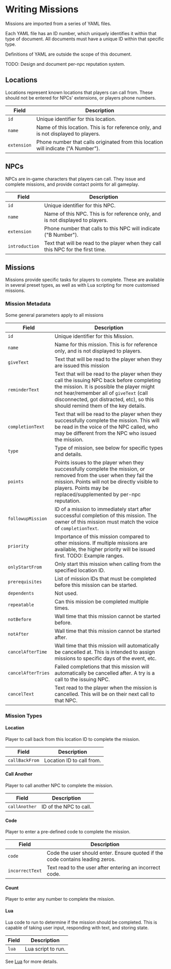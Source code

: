 # Writing Missions

Missions are imported from a series of YAML files.

Each YAML file has an ID number, which uniquely identifies it within that type of document. All documents must have a unique ID within that specific type.

Definitions of YAML are outside the scope of this document.

TODO: Design and document per-npc reputation system.

## Locations

Locations represent known locations that players can call from.
These should not be entered for NPCs' extensions, or players phone numbers.

| Field       | Description |
| ---         | --- |
| `id`        | Unique identifier for this location. |
| `name`      | Name of this location. This is for reference only, and is not displayed to players. |
| `extension` | Phone number that calls originated from this location will indicate ("A Number"). |

## NPCs

NPCs are in-game characters that players can call. They issue and complete missions, and provide contact points for all gameplay.

| Field          | Description |
| ---            | --- |
| `id`           | Unique identifier for this NPC. |
| `name`         | Name of this NPC. This is for reference only, and is not displayed to players. |
| `extension`    | Phone number that calls to this NPC will indicate ("B Number"). |
| `introduction` | Text that will be read to the player when they call this NPC for the first time. |

## Missions

Missions provide specific tasks for players to complete. These are available in several preset types, as well as with Lua scripting for more customised missions.

### Mission Metadata

Some general parameters apply to all missions

| Field              | Description |
| ---                | --- |
| `id`               | Unique identifier for this Mission. |
| `name`             | Name for this mission. This is for reference only, and is not displayed to players. |
| `giveText`         | Text that will be read to the player when they are issued this mission |
| `reminderText`     | Text that will be read to the player when they call the issuing NPC back before completing the mission.  It is possible the player might not hear/remember all of `giveText` (call disconnected, got distracted, etc), so this should remind them of the key details. |
| `completionText`   | Text that will be read to the player when they successfully complete the mission. This will be read in the voice of the NPC called, who may be different from the NPC who issued the mission. |
| `type`             | Type of mission, see below for specific types and details. |
| `points`           | Points issues to the player when they successfully complete the mission, or removed from the user when they fail the mission. Points will not be directly visible to players.  Points may be replaced/supplemented by per-npc reputation. |
| `followupMission`  | ID of a mission to immediately start after successful completion of this mission. The owner of this mission must match the voice of `completionText`. |
| `priority`         | Importance of this mission compared to other missions. If multiple missions are available, the higher priority will be issued first. TODO: Example ranges. |
| `onlyStartFrom`    | Only start this mission when calling from the specified location ID. |
| `prerequisites`    | List of mission IDs that must be completed before this mission can be started. |
| `dependents`       | Not used. |
| `repeatable`       | Can this mission be completed multiple times. |
| `notBefore`        | Wall time that this mission cannot be started before. |
| `notAfter`         | Wall time that this mission cannot be started after. |
| `cancelAfterTime`  | Wall time that this mission will automatically be cancelled at. This is intended to assign missions to specific days of the event, etc. |
| `cancelAfterTries` | Failed completions that this mission will automatically be cancelled after. A try is a call to the issuing NPC. |
| `cancelText`       | Text read to the player when the mission is cancelled.  This will be on their next call to that NPC. |

### Mission Types

#### Location

Player to call back from this location ID to complete the mission.

| Field              | Description |
| ---                | --- |
| `callBackFrom`     | Location ID to call from. |

#### Call Another

Player to call another NPC to complete the mission.

| Field              | Description |
| ---                | --- |
| `callAnother`      | ID of the NPC to call. |

#### Code

Player to enter a pre-defined code to complete the mission.

| Field              | Description |
| ---                | --- |
| `code`             | Code the user should enter. Ensure quoted if the code contains leading zeros.|^
| `incorrectText`    | Text read to the user after entering an incorrect code. |

#### Count

Player to enter any number to complete the mission.

#### Lua

Lua code to run to determine if the mission should be completed. This is capable of taking user input, responding with text, and storing state.

| Field              | Description |
| ---                | --- |
| `lua`              | Lua script to run. |

See [Lua](Lua.md) for more details.

